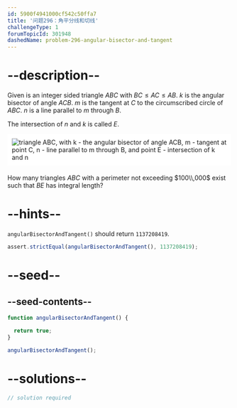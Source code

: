 ```yaml
---
id: 5900f4941000cf542c50ffa7
title: '问题296：角平分线和切线'
challengeType: 1
forumTopicId: 301948
dashedName: problem-296-angular-bisector-and-tangent
---
```


# --description--

Given is an integer sided triangle $ABC$ with $BC ≤ AC ≤ AB$. $k$ is the angular bisector of angle $ACB$. $m$ is the tangent at $C$ to the circumscribed circle of $ABC$. $n$ is a line parallel to $m$ through $B$.

The intersection of $n$ and $k$ is called $E$.

<img alt="triangle ABC, with k - the angular bisector of angle ACB, m - tangent at point C, n - line parallel to m through B, and point E - intersection of k and n" src="https://cdn.freecodecamp.org/curriculum/project-euler/angular-bisector-and-tangent.gif" style="background-color: white; padding: 10px; display: block; margin-right: auto; margin-left: auto; margin-bottom: 1.2rem;" />

How many triangles $ABC$ with a perimeter not exceeding $100\\,000$ exist such that $BE$ has integral length?

# --hints--

`angularBisectorAndTangent()` should return `1137208419`.

```js
assert.strictEqual(angularBisectorAndTangent(), 1137208419);
```

# --seed--

## --seed-contents--

```js
function angularBisectorAndTangent() {

  return true;
}

angularBisectorAndTangent();
```

# --solutions--

```js
// solution required
```
